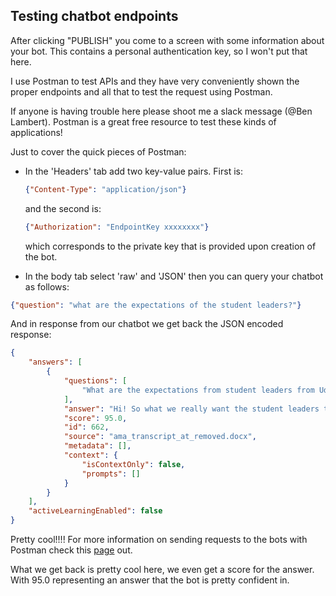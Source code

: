 ## Testing chatbot endpoints

After clicking "PUBLISH" you come to a screen with some information about your bot. This contains a personal authentication key, so I won't put that here. 

I use Postman to test APIs and they have very conveniently shown the proper endpoints and all that to test the request using Postman.

If anyone is having trouble here please shoot me a slack message (@Ben Lambert). Postman is a great free resource to test these kinds of applications!

Just to cover the quick pieces of Postman:
- In the 'Headers' tab add two key-value pairs. First is: 
  ```json
  {"Content-Type": "application/json"}
  ```
   and the second is:
   ```json
   {"Authorization": "EndpointKey xxxxxxxx"}
   ```
   which corresponds to the private key that is provided upon creation of the bot. 

-  In the body tab select 'raw' and 'JSON' then you can query your chatbot as follows:
```json
{"question": "what are the expectations of the student leaders?"}
```

And in response from our chatbot we get back the JSON encoded response:
```json
{
    "answers": [
        {
            "questions": [
                "What are the expectations from student leaders from Udacity’s perspective"
            ],
            "answer": "Hi! So what we really want the student leaders to do is be there for all the members in there channel and help in binding and building this community! ",
            "score": 95.0,
            "id": 662,
            "source": "ama_transcript_at_removed.docx",
            "metadata": [],
            "context": {
                "isContextOnly": false,
                "prompts": []
            }
        }
    ],
    "activeLearningEnabled": false
}
```

Pretty cool!!!!
For more information on sending requests to the bots with Postman check this [page](https://docs.microsoft.com/en-us/azure/cognitive-services/QnAMaker/Quickstarts/get-answer-from-knowledge-base-using-url-tool?pivots=url-test-tool-postman) out.

What we get back is pretty cool here, we even get a score for the answer. With 95.0 representing an answer that the bot is pretty confident in.